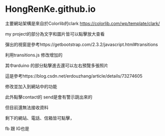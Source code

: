 # HongRenKe.github.io
主要網站架構是來自於Colorlib的clark
https://colorlib.com/wp/template/clark/

my project的部分為文字和圖片皆可以點擊放大查看

彈出的視窗是參考https://getbootstrap.com/2.3.2/javascript.html#transitions

利用transitions.js 修改增加的

其中arduino 的部分點擊進去還可以左右預覽多張照片

這是參考https://blog.csdn.net/erdouzhang/article/details/73274605

修改並加入到網站中的功能

此外點擊contact的 send是會有警示跳出來的

但目前還無法接收資料

剩下的網站、電話、信箱皆可點擊，

fb 跟 IG也是
